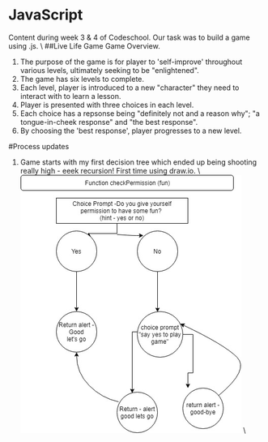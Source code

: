 # JavaScript
Content during week 3 & 4 of Codeschool. Our task was to build a game using .js. \\
##Live Life Game
Game Overview.
1. The purpose of the game is for player to 'self-improve' throughout various levels, ultimately seeking to be "enlightened".
2. The game has six levels to complete. 
3. Each level, player is introduced to a new "character" they need to interact with to learn a lesson.
4. Player is presented with three choices in each level. 
4. Each choice has a repsonse being "definitely not and a reason why"; "a tongue-in-cheek response" and "the best response". 
5. By choosing the 'best response', player progresses to a new level.

#Process updates
1. Game starts with my first decision tree which ended up being shooting really high - eeek recursion!  First time using draw.io. \\
![DecisionTreeio](checkPermission.jpg) \\

